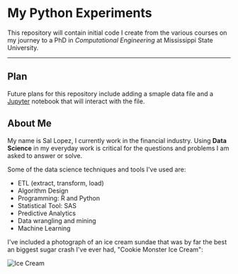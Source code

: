 # My Python Experiments
This repository will contain initial code I create from the various courses on my journey to a PhD in *Computational Engineering*  at Mississippi State University.
 
------------------------------------------------------------------------------------------------------------------

## Plan 
Future plans for this repository include adding a smaple data file and a [Jupyter](https://jupyter.org) notebook that will interact with the file.

## About Me
My name is Sal Lopez, I currently work in the financial industry.  Using **Data Science** in my everyday work is critical for the questions and 
problems I am asked to answer or solve.

Some of the data science techniques and tools I've used are:

+ ETL (extract, transform, load)
+ Algorithm Design
+ Programming: R and Python
+ Statistical Tool: SAS
+ Predictive Analytics
+ Data wrangling and mining
+ Machine Learning

I've included a photograph of an ice cream sundae that was by far the best an biggest sugar crash I've ever had, "Cookie Monster Ice Cream":

![Ice Cream](https://github.com/Slopez10/Python-Experiments/main/Ice_Cream.jpeg)

